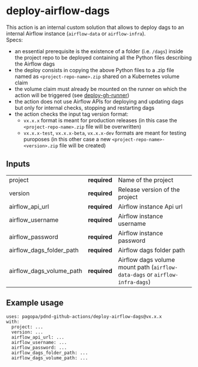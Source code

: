 # deploy-airflow-dags
This action is an internal custom solution that allows to deploy dags to an internal Airflow instance (`airflow-data` or `airflow-infra`). <br>
Specs:
- an essential prerequisite is the existence of a folder (i.e. `/dags`) inside the project repo to be deployed containing all the Python files describing the Airflow dags
- the deploy consists in copying the above Python files to a .zip file named as `<project-repo-name>.zip` shared on a Kubernetes volume claim
- the volume claim must already be mounted on the runner on which the action will be triggered (see [deploy-gh-runner](..//deploy-gh-runner/action.yml))
- the action does not use Airflow APIs for deploying and updating dags but only for internal checks, stopping and restarting dags
- the action checks the input tag version format:
  - `vx.x.x` format is meant for production releases (in this case the `<project-repo-name>.zip` file will be overwritten)
  - `vx.x.x-test`, `vx.x.x-beta`, `vx.x.x-dev` formats are meant for testing puroposes (in this other case a new `<project-repo-name>-<version>.zip` file will be created)

## Inputs

|                          |              |                                                                              |
|--------------------------|--------------|------------------------------------------------------------------------------|
| project                  | **required** | Name of the project                                                          |
| version                  | **required** | Release version of the project                                               |
| airflow_api_url          | **required** | Airflow instance Api url                                                     |
| airflow_username         | **required** | Airflow instance username                                                    |
| airflow_password         | **required** | Airflow instance password                                                    |
| airflow_dags_folder_path | **required** | Airflow dags folder path                                                     |
| airflow_dags_volume_path | **required** | Airflow dags volume mount path (`airflow-data-dags` or `airflow-infra-dags`) |

## Example usage
```
uses: pagopa/pdnd-github-actions/deploy-airflow-dags@vx.x.x
with:
  project: ...
  version: ...
  airflow_api_url: ...
  airflow_username: ...
  airflow_password: ...
  airflow_dags_folder_path: ...
  airflow_dags_volume_path: ...
```